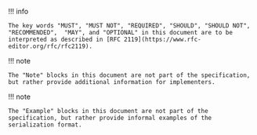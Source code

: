 !!! info

    The key words "MUST", "MUST NOT", "REQUIRED", "SHOULD", "SHOULD NOT", "RECOMMENDED",  "MAY", and "OPTIONAL" in this document are to be interpreted as described in [RFC 2119](https://www.rfc-editor.org/rfc/rfc2119).

!!! note

    The "Note" blocks in this document are not part of the specification, but rather provide additional information for implementers.

!!! note

    The "Example" blocks in this document are not part of the specification, but rather provide informal examples of the serialization format.